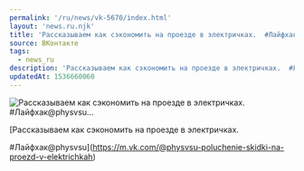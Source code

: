 ```yaml
---
permalink: '/ru/news/vk-5670/index.html'
layout: 'news.ru.njk'
title: 'Рассказываем как сэкономить на проезде в электричках.  #Лайфхак@physvsu…'
source: ВКонтакте
tags:
  - news_ru
description: 'Рассказываем как сэкономить на проезде в электричках.  #Лайфхак@physvsu…'
updatedAt: 1536660060
---
```

![Рассказываем как сэкономить на проезде в электричках.  #Лайфхак@physvsu…](https://sun9-25.userapi.com/impf/c830108/v830108714/192e30/f9zFEH1dSv8.jpg?size=1200x675&quality=96&proxy=1&sign=687165c5ef985008c0636ca6dd37761b&c_uniq_tag=g5oc_3dNuX3hri94T4w_qimVFMGqkoczfM9eq59MDtg&type=album)

[Рассказываем как сэкономить на проезде в электричках.

#Лайфхак@physvsu](https://m.vk.com/@physvsu-poluchenie-skidki-na-proezd-v-elektrichkah)
